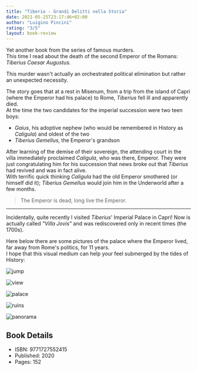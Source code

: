 ```yaml
---
title: "Tiberio - Grandi Delitti nella Storia"
date: 2021-05-25T23:17:46+02:00
author: "Luigino Pincini"
rating: "3/5"
layout: book-review
---
```


Yet another book from the series of famous murders.  
This time I read about the death of the second Emperor of the Romans: *Tiberius
Caesar Augustus*.

This murder wasn't actually an orchestrated political elimination but rather an
unexpected necessity.  

The story goes that at a rest in Misenum, from a trip from the island of Capri
(where the Emperor had his palace) to Rome, *Tiberius* fell ill and apparently
died.  
At the time the two candidates for the imperial succession were two teen boys:
* *Gaius*, his adoptive nephew (who would be remembered in History as
  *Caligula*) and oldest of the two
* *Tiberius Gemellus*, the Emperor's grandson

After learning of the demise of their sovereign, the attending court in the
villa immediately proclaimed *Caligula*, who was there, Emperor. They were just
congratulating him for his succession that news broke out that *Tiberius* had
revived and was in fact alive.  
With terrific quick thinking *Caligula* had the old Emperor smothered (or
himself did it);
*Tiberius Gemellus* would join him in the Underworld after a few months.

> The Emperor is dead, long live the Emperor.

***

Incidentally, quite recently I visited *Tiberius*' Imperial Palace in Capri!
Now is actually called *"Villa Jovis"* and was rediscovered only in recent
times (the 1700s).

Here below there are some pictures of the palace where the Emperor lived, far
away from Rome's politics, for 11 years.  
I hope that this visual medium can help your feel submerged by the tides of
History:


![jump](/img/tiberio/jump.jpg 'The place where the Emperor would "allegedly" throw off undesidered guests')

![view](/img/tiberio/view.jpg "From this vantage point it was possible to monitor the island and the Gulf of Naples")

![palace](/img/tiberio/palace.jpg "The palace at his peak would have been majestic and opulent")

![ruins](/img/tiberio/ruins.jpg "Another postcard of the ruins")

![panorama](/img/tiberio/panorama.jpg "A view fitting of an Emperor")

## Book Details

- ISBN: 9771727552415
- Published: 2020
- Pages: 152

